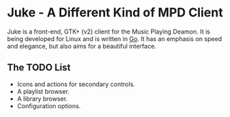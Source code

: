 Juke - A Different Kind of MPD Client
================================

Juke is a front-end, GTK+ (v2) client for the Music Playing Deamon. It is being developed for Linux and is written in [Go](http://golang.org/). It has an emphasis on speed and elegance, but also aims for a beautiful interface.

The TODO List
-------------------------

* Icons and actions for secondary controls.
* A playlist browser.
* A library browser.
* Configuration options.
